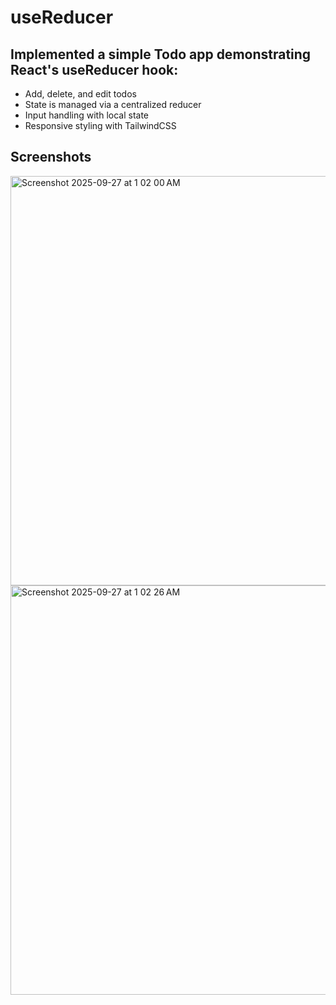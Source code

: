 # useReducer 

## Implemented a simple Todo app demonstrating React's useReducer hook:

- Add, delete, and edit todos
- State is managed via a centralized reducer
- Input handling with local state
- Responsive styling with TailwindCSS

## Screenshots 
<img width="1440" height="655" alt="Screenshot 2025-09-27 at 1 02 00 AM" src="https://github.com/user-attachments/assets/2f242d67-6b36-42fa-9727-f686a62257c0" />
<img width="1440" height="655" alt="Screenshot 2025-09-27 at 1 02 26 AM" src="https://github.com/user-attachments/assets/1d2faa15-4646-4fd1-a1f8-cc69f72f27cd" />


